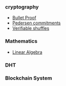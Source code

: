 <!-- ## Articles -->

### cryptography

- [Bullet Proof](./articles/cryptography/Bullet%20Proof.md)
- [Pedersen commitments](./articles/cryptography/Pedersen%20commitments.md)
- [Verifiable shuffles](./articles/cryptography/Verifiable%20shuffles.md)

### Mathematics

- [Linear Algebra](./articles/math/Linear%20Algebra.md)


### DHT


### Blockchain System